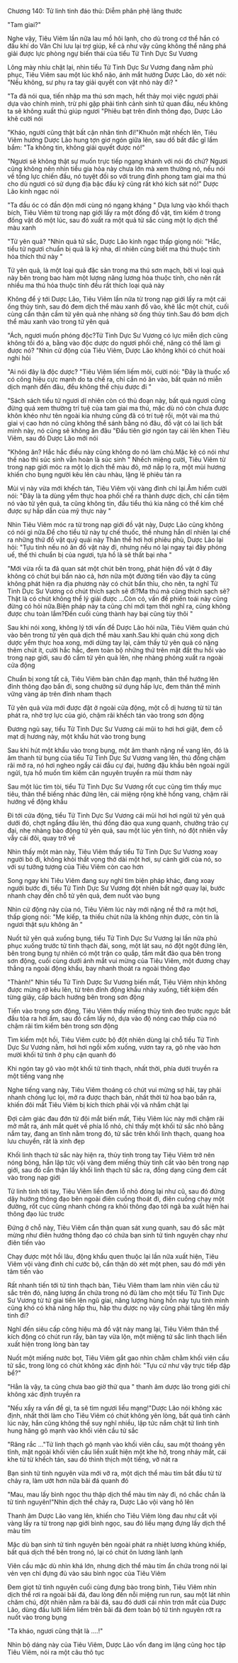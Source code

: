 




Chương 140: Tử linh tinh đáo thủ: Diễm phân phệ lãng thước


"Tam giai?"

Nghe vậy, Tiêu Viêm lần nữa lau mồ hôi lạnh, cho dù trong cơ thể hắn có đấu khí do Vân Chi lưu lại trợ giúp, kể cả như vậy cũng không thể năng phá giải được lực phòng ngự biến thái của tiểu Tử Tinh Dực Sư Vương

Lông mày nhíu chặt lại, nhìn tiểu Tử Tinh Dực Sư Vương đang nằm phủ phục, Tiêu Viêm sau một lúc khổ não, ánh mắt hướng Dược Lão, dò xét nói: "Nếu không, sư phụ ra tay giải quyết con vật nhỏ này đi? "

"Ta đã nói qua, tiến nhập ma thú sơn mạch, hết thảy mọi việc ngươi phải dựa vào chính mình, trừ phi gặp phải tình cảnh sinh tử quan đầu, nếu không ta sẽ không xuất thủ giúp ngươi "Phiêu bạt trên đỉnh thông đạo, Dược Lão khẽ cười nói

"Kháo, người cũng thật bất cận nhân tình đi!"Khuôn mặt nhếch lên, Tiêu Viêm hướng Dược Lão hung tợn giơ ngón giữa lên, sau dố bất đắc gĩ lẩm bẩm: "Ta không tin, không giải quyết được nó!"

"Ngươi sẽ không thật sự muốn trực tiếp ngạng khánh với nói đó chứ? Ngươi cũng không nên nhìn tiểu gia hỏa này chưa lớn mà xem thường nó, nếu nói về tổng lực chiến đấu, nó tuyệt đối so với trung đỉnh phong tam giai ma thú cho dù ngươi có sử dụng địa bậc đấu kỹ cũng rất khó kích sát nó!" Dược Lão kinh ngạc nói

"Ta đầu óc có đần độn mới cùng nó ngạng kháng " Dựa lưng vào khối thạch bích, Tiêu Viêm từ trong nạp giới lấy ra một đống đồ vật, tìm kiếm ở trong đống vật đó một lúc, sau đó xuất ra một quả tử sắc cùng một lọ dịch thể màu xanh

"Tử yên quả? "Nhìn quả tử sắc, Dược Lão kinh ngạc thấp giọng nói: "Hắc, tiểu tử ngươi chuẩn bị quả là kỹ nha, dĩ nhiên cũng biết ma thú thuộc tính hỏa thích thứ này "

Tử yên quả, là một loại quả đặc sản trong ma thú sơn mạch, bởi vì loại quả này bên trong bao hàm một lượng năng lương hỏa thuộc tính, cho nên rất nhiều ma thú hỏa thuộc tính đều rất thích loại quả này

Không để ý tới Dược Lão, Tiêu Viêm lần nữa từ trong nạp giới lấy ra một cái ống thủy tinh, sau đó đem dịch thể màu xanh đổ vào, khẽ lắc một chút, cuối cùng cẩn thận cầm tử yên quả nhẹ nhàng sờ ống thủy tinh.Sau đó bơm dịch thể màu xanh vào trong tử yên quả

"Ách, ngươi muốn phóng độc?Tử Tinh Dực Sư Vương có lực miễn dịch cũng không tồi đó a, bằng vào độc dược do ngươi phối chế, năng có thể làm gì được nó? "Nhìn cử động của Tiêu Viêm, Dược Lão không khỏi có chút hoài nghi hỏi

"Ai nói đây là độc dược? "Tiêu Viêm liếm liếm môi, cười nói: "Đây là thuốc xổ có công hiệu cực mạnh do ta chế ra, chỉ cần nó ăn vào, bất quản nó miễn dịch mạnh đến đâu, đều không thể chịu được đi "

"Sách sách tiểu tử ngươi dĩ nhiên còn có thủ đoạn này, bất quá ngươi cũng đừng quá xem thường trí tuệ của tam giai ma thú, mặc dù nó còn chưa được khôn khéo như tên ngoài kia nhưng cũng đã có trí tuệ rồi, một vài ma thú giai vị cao hơn nó cũng không thể sánh bằng nó đâu, đồ vật có lai lịch bất minh này, nó cũng sẽ không ăn đâu "Đầu tiên giơ ngón tay cái lên khen Tiêu Viêm, sau đó Dược Lão mới nói

"Không ăn? Hắc hắc điều này cũng không do nó làm chủ.Mặc kệ có nói như thế nào thì súc sinh vẫn hoàn là súc sinh " Nhếch miệng cười, Tiêu Viêm từ trong nạp giới móc ra một lọ dịch thể màu đỏ, mở nắp lọ ra, một mùi hương khiến cho bụng người kêu lên càu nhàu, lặng lẽ phiêu tán ra

Mùi vị này vừa mới khếch tán, Tiêu Viêm vội vàng đình chỉ lại.Âm hiểm cười nói: "Đây là ta dùng yểm thực hoa phối chế ra thành dược dịch, chỉ cần tiêm nó vào tử yên quả, ta cũng không tin, đầu tiểu thú kia năng có thể kìm chế được sự hấp dẫn của mỹ thực này "

Nhìn Tiêu Viêm móc ra từ trong nạp giới đồ vật này, Dược Lão cũng không có nói gì nữa.Để cho tiểu tử này tự chế thuốc, thế nhưng hắn dĩ nhiên lại chế ra những thứ đồ vật quỷ quái này Thân thể hơi hơi phiêu phù, Dược Lão lại hỏi: "Tựu tính nếu nó ăn đồ vật này đi, nhưng nếu nó lại ngay tại đây phóng uế, thế thì chuẩn bị của ngươi, tựa hồ là sẽ thất bại nha "

"Mới vừa rồi ta đã quan sát một chút bên trong, phát hiện đồ vật ở đây không có chút bụi bẩn nào cả, hơn nữa một đường tiến vào đậy ta cũng không phát hiện ra địa phương này có chút bẩn thỉu, cho nên, ta nghĩ Tử Tinh Dực Sư Vương có chút thích sạch sẽ đi?Ma thú mà cũng thích sạch sẽ?Thật là có chút không thể lý giải được …Còn có, vấn đề phiến toái này cũng đừng có hỏi nữa.Biện pháp này ta cũng chỉ mới tạm thời nghĩ ra, cũng không được chu toàn lắm?Đến cuối cùng thành hay bại cũng tùy thôi "

Sau khi nói xong, không lý tới vấn đề Dược Lão hỏi nữa, Tiêu Viêm quán chú vào bên trong tử yên quả dịch thể màu xanh.Sau khi quán chú xong dịch dược yểm thực hoa xong, mới dừng tay lại, cảm thấy tử yên quả có nặng thêm chút ít, cười hắc hắc, đem toàn bộ những thứ trên mặt đất thu hồi vào trong nạp giới, sau đó cầm tử yên quả lên, nhẹ nhàng phóng xuất ra ngoài cửa động

Chuẩn bị xong tất cả, Tiêu Viêm bàn chân đạp mạnh, thân thể hướng lên đỉnh thông đạo bắn đi, song chưởng sử dụng hấp lực, đem thân thể mình vững vàng áp trên đỉnh nham thạch

Tử yên quả vừa mới được đặt ở ngoài cửa động, một cỗ dị hương từ từ tán phát ra, nhờ trợ lực của gió, chậm rãi khếch tán vào trong sơn động

Đương ngủ say, tiểu Tử Tinh Dực Sư Vương cái mũi to hơi hơi giật, đem cỗ mạt dị hương này, một khẩu hút vào trong bụng

Sau khi hút một khẩu vào trong bụng, một âm thanh nặng nề vang lên, đó là âm thanh từ bụng của tiểu Tử Tinh Dực Sư Vương vang lên, thú đồng chậm rãi mở ra, nó hơi ngheo ngẩy cái đầu cự đại, hướng đậu khẩu bên ngoài ngửi ngửi, tựa hồ muốn tìm kiếm căn nguyên truyền ra mùi thơm này

Sau một lúc tìm tòi, tiểu Tử Tinh Dực Sư Vương rốt cục cũng tìm thấy mục tiêu, thân thể biếng nhác đứng lên, cái miệng rộng khẽ hống vang, chậm rãi hướng về động khẩu

Đi tới cửa động, tiểu Tử Tinh Dực Sư Vương cái mũi hơi hơi ngửi tử yên quả dưới đó, chợt ngẩng đầu lên, thú đồng đảo qua xung quanh, chưởng trảo cự đại, nhẹ nhàng bào động tử yên quả, sau một lúc yên tĩnh, nó đột nhiên vẫy vẫy cái đôi, quay trở về

Nhìn thấy một màn này, Tiêu Viêm thấy tiểu Tử Tinh Dực Sư Vương xoay người bỏ đi, không khỏi thất vọng thở dài một hơi, sự cảnh giới của nó, so với sự tưởng tượng của Tiêu Viêm còn cao hơn

Song ngay khi Tiêu Viêm đang suy nghĩ tìm biện pháp khác, đang xoay người bước đi, tiểu Tử Tinh Dực Sư Vương đột nhiên bất ngờ quay lại, bước nhanh chạy đến chỗ tử yên quả, đem nuốt vào bụng

Nhìn cử động này của nó, Tiêu Viêm lúc này mới nặng nề thở ra một hơi, thấp giọng nói: "Mẹ kiếp, ta thiếu chút nữa là không nhịn được, còn tin là ngươi thật sựu không ăn "

Nuốt tử yên quả xuống bụng, tiểu Tử Tinh Dực Sư Vương lại lần nữa phủ phục xuống trước tử tinh thạch đài, song, một lát sau, nó đột ngột đứng lên, bên trong bụng tự nhiên có một trận co quắp, tầm mắt đảo qua bên trong sơn động, cuối cùng dưới ánh mắt vui mừng của Tiêu Viêm, một đương chạy thẳng ra ngoài động khẩu, bay nhanh thoát ra ngoài thông đạo

"Thành!" Nhìn tiểu Tử Tinh Dược Sư Vương biến mất, Tiêu Viêm nhịn không được mừng rỡ kêu lên, từ trên đỉnh động khẩu nhảy xuống, tiết kiệm đến từng giây, cấp bách hướng bên trong sơn động

Tiến vào trong sơn động, Tiêu Viêm thấy miếng thủy tinh đeo trước ngực bắt đầu tỏa ra hơi ấm, sau đó cầm lấy nó, dựa vào độ nóng cao thấp của nó chậm rãi tìm kiếm bên trong sơn động

Tìm kiếm một hồi, Tiêu Viêm cước bộ đột nhiên dùng lại chỗ tiểu Tử Tinh Dực Sư Vương nằm, hơi hơi ngồi xổm xuống, vươn tay ra, gõ nhẹ vào hơn mười khối tử tinh ở phụ cận quanh đó

Khi ngón tay gõ vào một khối tử tinh thạch, nhất thời, phía dưới truyền ra một tiếng vang nhẹ

Nghe tiếng vang này, Tiêu Viêm thoáng có chút vui mừng sợ hãi, tay phải nhanh chóng lục lọi, mở ra được thạch bản, nhất thời tử hoa bạo bắn ra, khiến đôi mắt Tiêu Viêm bị kích thích phải vội vã nhắm chặt lại

Đợi cảm giác đau đớn từ đôi mắt biến mất, Tiêu Viêm lúc này mới chậm rãi mở mắt ra, ánh mắt quét về phía lổ nhỏ, chỉ thấy một khối tử sắc nhỏ bằng nắm tay, đang an tĩnh nằm trong đó, tử sắc trên khối linh thạch, quang hoa lưu chuyển, rất là xinh đẹp

Khối linh thạch tử sắc này hiện ra, thủy tinh trong tay Tiêu Viêm trở nên nóng bỏng, hắn lập tức vội vàng đem miếng thủy tinh cất vào bên trong nạp giới, sau đó cẩn thận lấy khối linh thạch tử sắc ra, đồng dạng cũng đem cất vào trong nạp giới

Tử linh tinh tới tay, Tiêu Viêm liền đem lỗ nhỏ đóng lại như cũ, sau đó đứng dậy hướng thông đạo bên ngoài điên cuồng thoát đi, điên cuồng chạy một đường, rốt cục cũng nhanh chóng ra khỏi thông đạo tới ngã ba xuất hiện hai thông đạo lúc trước

Đứng ở chỗ này, Tiêu Viêm cẩn thận quan sát xung quanh, sau đó sắc mặt mừng như điên hướng thông đạo có chứa bạn sinh tử tinh nguyên chạy như điên tiến vào

Chạy được một hồi lâu, động khẩu quen thuộc lại lần nữa xuất hiện, Tiêu Viêm vội vàng đình chỉ cước bộ, cẩn thận dò xét một phen, sau đó mới yên tâm tiến vào

Rất nhanh tiến tới tử tinh thạch bàn, Tiêu Viêm tham lam nhìn viên cầu tử sắc trên đó, năng lượng ẩn chứa trong nó đủ làm cho một tiểu Tử Tinh Dực Sư Vương từ tứ giai tiến lên ngũ giai, năng lượng hùng hồn này tựu tính mình cũng khó có khả năng hấp thu, hâp thu được nọ vậy cũng phải tăng lên mấy tinh đi?

Nghĩ đến siêu cấp công hiệu mà đồ vật này mang lại, Tiêu Viêm thân thể kích động có chút run rẩy, bàn tay vừa lộn, một miệng tử sắc linh thạch liền xuất hiện trong lòng bàn tay

Nuốt một miếng nước bọt, Tiêu Viêm gắt gao nhìn chằm chằm khối viên cầu tử sắc, trong lòng có chút không xác định hỏi: "Tựu cứ như vậy trực tiếp đập bể?"

"Hẳn là vậy, ta cũng chưa bao giờ thử qua " thanh âm dược lão trong giới chỉ không xác định truyền ra

"Nếu xẩy ra vấn đề gì, ta sẽ tìm ngươi liều mạng!"Dược Lão nói không xác định, nhất thời làm cho Tiêu Viêm có chút không yên lòng, bất quá tình cảnh lúc này, hắn cũng không thể suy nghĩ nhiều, lập tức nắm chặt tử linh tinh hung hăng gõ mạnh vào khối viên cầu tử sắc

"Răng rắc …"Tử linh thạch gõ mạnh vào khối viên cầu, sau một thoáng yên tĩnh, mặt ngoài khối viên cầu liền xuất hiện một khe hở, trong nháy mắt, cái khe từ từ khếch tán, sau đó thình thịch một tiếng, vỡ nát ra

Bạn sinh tử tinh nguyên vừa mới vỡ ra, một dịch thể màu tím bắt đầu từ từ chảy ra, làm ướt hơn nữa bãi đá quanh đó

"Mau, mau lấy bình ngọc thu thập dịch thể màu tím này đi, nó chắc chắn là tử tinh nguyên!"Nhìn dịch thể chảy ra, Dược Lão vội vàng hô lên

Thanh âm Dược Lão vang lên, khiến cho Tiêu Viêm lòng đau như cắt vội vàng lấy ra từ trong nạp giới bình ngọc, sau đó liều mạng đựng lấy dịch thể màu tím

Mặc dù bạn sinh tử tinh nguyên bên ngoài phát ra nhiệt lương khủng khiếp, bất quá dịch thể bên trong nó, lại có chút ôn lương lành lạnh

Viên cầu mặc dù nhìn khá lớn, nhưng dịch thể màu tím ẩn chứa trong nói lại vẻn vẹn chỉ đựng đủ vào sáu bình ngọc của Tiêu Viêm

Đem giọt tử tinh nguyên cuối cùng đựng bào trong bình, Tiêu Viêm nhìn dịch thể rơi ra ngoài bãi đá, đau lòng đến nỗi miệng run run, sau một lát nhìn chăm chú, đột nhiên nằm ra bãi đá, sau đó dưới cái nhìn trơn mắt của Dược Lão, dùng đầu lưỡi liếm liếm trên bãi đá đem toàn bộ tử tinh nguyên rớt ra nuốt vào trong bụng

"Ta kháo, ngươi cũng thật là ….!"

Nhìn bộ dáng này của Tiêu Viêm, Dược Lão vốn đang im lặng cũng học tập Tiêu Viêm, nói ra một câu thô tục




